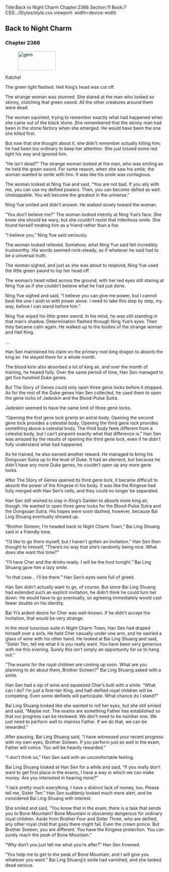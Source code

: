 Title:Back to Night Charm 
Chapter:2366 
Section:11 
Book:7 
CSS:../Styles/style.css 
viewport: width=device-width
  
## Back to Night Charm
### Chapter 2366 
<figure>
	<img src="../Images/gem.gif" alt="gem" id="gem" width="120" height="60" />
</figure>
  

  
  Katcha!

The green light flashed. Hell King’s head was cut off.

The strange woman was stunned. She stared at the man who looked so skinny, clutching that green sword. All the other creatures around them were dead.

The woman squinted, trying to remember exactly what had happened when she came out of the black stone. She remembered that the skinny man had been in the stone factory when she emerged. He would have been the one she killed first.

But now that she thought about it, she didn’t remember actually killing him; he had been too ordinary to keep her attention. She just tossed some red light his way and ignored him.

“He isn’t dead?” The strange woman looked at the man, who was smiling as he held the green sword. For some reason, when she saw his smile, the woman wanted to smile with him. It was like his smile was contagious.

The woman looked at Ning Yue and said, “You are not bad. If you ally with me, you can use my deified powers. Then, you can become defied as well. Unstoppable. You will become the greatest in the universe.”

Ning Yue smiled and didn’t answer. He walked slowly toward the woman.

“You don’t believe me?” The woman looked intently at Ning Yue’s face. She knew she should be wary, but she couldn’t resist that infectious smile. She found herself treating him as a friend rather than a foe.

“I believe you,” Ning Yue said seriously.

The woman looked relieved. Somehow, what Ning Yue said felt incredibly trustworthy. His words seemed rock-steady, as if whatever he said had to be a universal truth.

The woman sighed, and just as she was about to respond, Ning Yue used the little green sword to lop her head off.

The woman’s head rolled across the ground, with her red eyes still staring at Ning Yue as if she couldn’t believe what he had just done.

Ning Yue sighed and said, “I believe you can give me power, but I cannot beat the one I wish to with power alone. I need to take this step by step, my way, before I can stand before him.”

Ning Yue wiped his little green sword. In his mind, he was still standing in that man’s shadow. Determination flashed through Ning Yue’s eyes. Then they became calm again. He walked up to the bodies of the strange woman and Hell King.

…

Han Sen maintained his claim on the primary root king dragon to absorb the king air. He stayed there for a whole month.

The blood kirin also absorbed a lot of king air, and over the month of training, he healed fully. Over the same period of time, Han Sen managed to get five hundred Duke genes.

But The Story of Genes could only open three gene locks before it stopped. As for the rest of the Duke genes Han Sen collected, he used them to open the gene locks of Jadeskin and the Blood-Pulse Sutra.

Jadeskin seemed to have the same limit of three gene locks.

“Opening the first gene lock grants an astral body. Opening the second gene lock provides a celestial body. Opening the third gene lock provides something above a celestial body. The third body feels different from a celestial body, but I can’t pinpoint exactly what that difference is.” Han Sen was amazed by the results of opening the third gene lock, even if he didn’t fully understand what had happened.

As he trained, he also earned another reward. He managed to bring his Dongxuan Sutra up to the level of Duke. It had an element, but because he didn’t have any more Duke genes, he couldn’t open up any more gene locks.

After The Story of Genes opened its third gene lock, it became difficult to absorb the power of the Kingese in his body. It was like the Kingese had fully merged with Han Sen’s cells, and they could no longer be separated.

Han Sen still wished to stay in King’s Garden to absorb more king air, though. He wanted to open three gene locks for the Blood-Pulse Sutra and the Dongxuan Sutra. His hopes were soon dashed, however, because Bai Ling Shuang eventually showed up.

“Brother Sixteen, I’m headed back to Night Charm Town,” Bai Ling Shuang said in a friendly tone.

“I’d like to go there myself, but I haven’t gotten an invitation.” Han Sen then thought to himself, “There’s no way that she’s randomly being nice. What does she want this time?”

“I’ll have Cher and the drinks ready. I will be the host tonight.” Bai Ling Shuang gave him a lazy smile.

“In that case… I’ll be there.” Han Sen’s eyes were full of greed.

Han Sen didn’t actually want to go, of course. But since Bai Ling Shuang had extended such an explicit invitation, he didn’t think he could turn her down. He would have to go eventually, so agreeing immediately would cast fewer doubts on his identity.

Bai Yi’s ardent desire for Cher was well-known. If he didn’t accept the invitation, that would be very strange.

In the most luxurious suite in Night Charm Town, Han Sen had draped himself over a sofa. He held Cher casually under one arm, and he swirled a glass of wine with his other hand. He looked at Bai Ling Shuang and said, “Sister Ten, tell me what it is you really want. You have been very generous with me this evening. Surely this isn’t simply an opportunity for us to hang out.”

“The exams for the royal children are coming up soon. What are you planning to do about them, Brother Sixteen?” Bai Ling Shuang asked with a smile.

Han Sen had a sip of wine and squeezed Cher’s butt with a smile. “What can I do? I’m just a first-tier King, and half-deified royal children will be competing. Even some deifieds will participate. What chance do I stand?”

Bai Ling Shuang looked like she wanted to roll her eyes, but she still smiled and said, “Maybe not. The exams are something Father has established so that our progress can be reviewed. We don’t need to be number one. We just need to perform well to impress Father. If we do that, we can be rewarded.”

After pausing, Bai Ling Shuang said, “I have witnessed your recent progress with my own eyes, Brother Sixteen. If you perform just as well in the exam, Father will notice. You will be heavily rewarded.”

“I don’t think so,” Han Sen said with an uncomfortable feeling.

Bai Ling Shuang looked at Han Sen for a while and said, “If you really don’t want to get first place in the exams, I have a way in which we can make money. Are you interested in hearing more?”

“I lack pretty much everything. I have a distinct lack of money, too. Please tell me, Sister Ten.” Han Sen suddenly looked much more alert, and he considered Bai Ling Shuang with interest.

She smiled and said, “You know that in the exam, there is a task that sends you to Bone Mountain? Bone Mountain is obscenely dangerous for ordinary royal children. Aside from Brother Four and Sister Three, who are deified, any other royal child that goes there might fail. Even the crown prince. But Brother Sixteen, you are different. You have the Kingese protection. You can surely reach the peak of Bone Mountain.”

“Why don’t you just tell me what you’re after?” Han Sen frowned.

“You help me to get to the peak of Bone Mountain, and I will give you whatever you want.” Bai Ling Shuang’s smile had vanished, and she looked dead serious.
